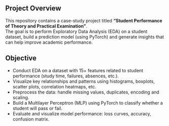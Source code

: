 ## Project Overview  
This repository contains a case-study project titled **“Student Performance of Theory and Practical Examination”**.  
The goal is to perform Exploratory Data Analysis (EDA) on a student dataset, build a prediction model (using PyTorch) and generate insights that can help improve academic performance.

## Objective  
- Conduct EDA on a dataset with 15+ features related to student performance (study time, failures, absences, etc.).  
- Visualize key relationships and patterns using histograms, boxplots, scatter plots, correlation heatmaps, etc.  
- Preprocess the data: handle missing values, duplicates, encoding and scaling.  
- Build a Multilayer Perceptron (MLP) using PyTorch to classify whether a student will pass or fail.  
- Evaluate and visualize model performance: loss curves, accuracy, confusion matrix.  
